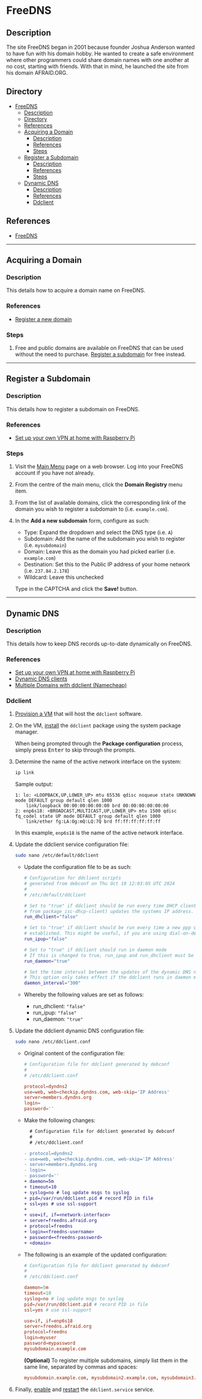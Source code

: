 # FreeDNS

## Description

The site FreeDNS began in 2001 because founder Joshua Anderson wanted to have fun with his domain hobby. He wanted to create a safe environment where other programmers could share domain names with one another at no cost, starting with friends. With that in mind, he launched the site from his domain AFRAID.ORG.

## Directory

- [FreeDNS](#freedns)
  - [Description](#description)
  - [Directory](#directory)
  - [References](#references)
  - [Acquiring a Domain](#acquiring-a-domain)
    - [Description](#description-1)
    - [References](#references-1)
    - [Steps](#steps)
  - [Register a Subdomain](#register-a-subdomain)
    - [Description](#description-2)
    - [References](#references-2)
    - [Steps](#steps-1)
  - [Dynamic DNS](#dynamic-dns)
    - [Description](#description-3)
    - [References](#references-3)
    - [Ddclient](#ddclient)

## References

- [FreeDNS](https://freedns.afraid.org)

---

## Acquiring a Domain

### Description

This details how to acquire a domain name on FreeDNS.

### References

- [Register a new domain](https://developers.cloudflare.com/registrar/get-started/register-domain)

### Steps

1. Free and public domains are available on FreeDNS that can be used without the need to purchase. [Register a subdomain](#register-a-subdomain) for free instead.

---

## Register a Subdomain

### Description

This details how to register a subdomain on FreeDNS.

### References

- [Set up your own VPN at home with Raspberry Pi](https://notthebe.ee/blog/set-up-your-own-vpn-on-raspberry-pi)

### Steps

1. Visit the [Main Menu](https://freedns.afraid.org/menu) page on a web browser. Log into your FreeDNS account if you have not already.

2. From the centre of the main menu, click the **Domain Registry** menu item.

3. From the list of available domains, click the corresponding link of the domain you wish to register a subdomain to (i.e. `example.com`).

4. In the **Add a new subdomain** form, configure as such:

   - Type: Expand the dropdown and select the DNS type (i.e. `A`)
   - Subdomain: Add the name of the subdomain you wish to register (i.e. `mysubdomain`)
   - Domain: Leave this as the domain you had picked earlier (i.e. `example.com`)
   - Destination: Set this to the Public IP address of your home network (i.e. `237.84.2.178`)
   - Wildcard: Leave this unchecked

    Type in the CAPTCHA and click the **Save!** button.

---

## Dynamic DNS

### Description

This details how to keep DNS records up-to-date dynamically on FreeDNS.

### References

- [Set up your own VPN at home with Raspberry Pi](https://notthebe.ee/blog/set-up-your-own-vpn-on-raspberry-pi)
- [Dynamic DNS clients](https://freedns.afraid.org/scripts/freedns.clients.php)
- [Multiple Domains with ddclient (Namecheap)](https://www.labsrc.com/multiple-domains-with-ddclient-namecheap)

### Ddclient

1. [Provision a VM](../courses/vm.md#creating-a-virtual-machine-from-a-template) that will host the `ddclient` software.

2. On the VM, [install](package-manager.md#install-software) the `ddclient` package using the system package manager.

    When being prompted through the **Package configuration** process, simply press <kbd>Enter</kbd> to skip through the prompts.

3. Determine the name of the active network interface on the system:

    ```sh
    ip link
    ```

    Sample output:

    ```
    1: lo: <LOOPBACK,UP,LOWER_UP> mtu 65536 qdisc noqueue state UNKNOWN mode DEFAULT group default qlen 1000
        link/loopback 00:00:00:00:00:00 brd 00:00:00:00:00:00
    2: enp6s18: <BROADCAST,MULTICAST,UP,LOWER_UP> mtu 1500 qdisc fq_codel state UP mode DEFAULT group default qlen 1000
        link/ether fg:LA:Og:mQ:LQ:7Q brd ff:ff:ff:ff:ff:ff
    ```

    In this example, `enp6s18` is the name of the active network interface.

4. Update the ddclient service configuration file:

    ```sh
    sudo nano /etc/default/ddclient
    ````

   - Update the configuration file to be as such:

      ```sh
      # Configuration for ddclient scripts
      # generated from debconf on Thu Oct 10 12:03:05 UTC 2024
      #
      # /etc/default/ddclient

      # Set to "true" if ddclient should be run every time DHCP client ('dhclient'
      # from package isc-dhcp-client) updates the systems IP address.
      run_dhclient="false"

      # Set to "true" if ddclient should be run every time a new ppp connection is
      # established. This might be useful, if you are using dial-on-demand.
      run_ipup="false"

      # Set to "true" if ddclient should run in daemon mode
      # If this is changed to true, run_ipup and run_dhclient must be set to false.
      run_daemon="true"

      # Set the time interval between the updates of the dynamic DNS name in seconds.
      # This option only takes effect if the ddclient runs in daemon mode.
      daemon_interval="300"
      ```

   - Whereby the following values are set as follows:

     - run_dhclient: `"false"`
     - run_ipup: `"false"`
     - run_daemon: `"true"`

5. Update the ddclient dynamic DNS configuration file:

    ```sh
    sudo nano /etc/ddclient.conf
    ````

   - Original content of the configuration file:

      ```conf
      # Configuration file for ddclient generated by debconf
      #
      # /etc/ddclient.conf

      protocol=dyndns2
      use=web, web=checkip.dyndns.com, web-skip='IP Address'
      server=members.dyndns.org
      login=
      password=''
      ```

   - Make the following changes:

      ```diff
        # Configuration file for ddclient generated by debconf
        #
        # /etc/ddclient.conf

      - protocol=dyndns2
      - use=web, web=checkip.dyndns.com, web-skip='IP Address'
      - server=members.dyndns.org
      - login=
      - password=''
      + daemon=5m
      + timeout=10
      + syslog=no # log update msgs to syslog
      + pid=/var/run/ddclient.pid # record PID in file
      + ssl=yes # use ssl-support
      +
      + use=if, if=<network-interface>
      + server=freedns.afraid.org
      + protocol=freedns
      + login=<freedns-username>
      + password=<freedns-password>
      + <domain>
      ```

   - The following is an example of the updated configuration:

      ```conf
      # Configuration file for ddclient generated by debconf
      #
      # /etc/ddclient.conf

      daemon=5m
      timeout=10
      syslog=no # log update msgs to syslog
      pid=/var/run/ddclient.pid # record PID in file
      ssl=yes # use ssl-support

      use=if, if=enp6s18
      server=freedns.afraid.org
      protocol=freedns
      login=myuser
      password=mypassword
      mysubdomain.example.com
      ```

      **(Optional)** To register multiple subdomains, simply list them in the same line, separated by commas and spaces:

      ```conf
      mysubdomain.example.com, mysubdomain2.example.com, mysubdomain3.example.com
      ```

6. Finally, [enable](systemd.md#enable-service) and [restart](systemd.md#restart-service) the `ddclient.service` service.
